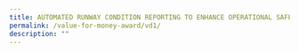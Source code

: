 ```yaml
---
title: AUTOMATED RUNWAY CONDITION REPORTING TO ENHANCE OPERATIONAL SAFETY
permalink: /value-for-money-award/vd1/
description: ""
---
```

